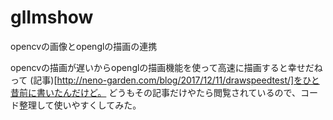 # glImshow
opencvの画像とopenglの描画の連携

opencvの描画が遅いからopenglの描画機能を使って高速に描画すると幸せだねって
(記事)[http://neno-garden.com/blog/2017/12/11/drawspeedtest/]をひと昔前に書いたんだけど。
どうもその記事だけやたら閲覧されているので、コード整理して使いやすくしてみた。
